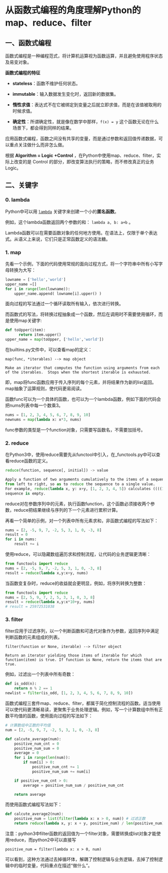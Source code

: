 # 从函数式编程的角度理解Python的map、reduce、filter

## 一、函数式编程

函数式编程是一种编程范式，将计算机运算视为函数运算，并且避免使用程序状态及易变对象。

**函数式编程的特征**

- **stateless**：函数不维护任何状态。
- **immutable**：输入数据发生变化时，返回新的数据集。

- **惰性求值**：表达式不在它被绑定到变量之后就立即求值，而是在该值被取用的时候求值。
- **确定性**：所谓确定性，就是像在数学中那样，`f(x) = y` 这个函数无论在什么场景下，都会得到同样的结果。

应用函数式编程，函数之间没有共享的变量，而是通过参数和返回值传递数据，可以重点关注做什么而非怎么做。

根据 **Algorithm = Logic +Control** ，在Python中使用map、reduce、filter，实际上改变的是 Control 的部分，即改变算法执行的策略，而不修改真正的业务Logic。

## 二、关键字

### 0. lambda

Python中可以用 [`lambda`](https://docs.python.org/zh-cn/3/reference/expressions.html#lambda) 关键字来创建一个小的**匿名函数**。

例如，这个lambda函数返回两个参数的和： `lambda a, b: a+b` 。

Lambda函数可以在需要函数对象的任何地方使用。在语法上，仅限于单个表达式。从语义上来说，它们只是正常函数定义的语法糖。

### 1. map

先看一个示例，下面的代码使用常规的面向过程方式，将一个字符串中所有小写字母转换为大写：

```python
lowname = ['hello','world']
upper_name =[] 
for i in range(len(lowname)):
    upper_name.append( lowname[i].upper() )
```

面向过程的写法通过一个循环读取所有输入，依次进行转换。

而函数式的写法，将转换过程抽象成一个函数，然后在调用时不需要使用循环，而是使用map关键字:

```python
def toUpper(item):
      return item.upper()
upper_name = map(toUpper, ['hello','world'])
```

在builtins.py文件中，可以查看map的定义：

```
map(func, *iterables) --> map object

Make an iterator that computes the function using arguments from each of the iterables.  Stops when the shortest iterable is exhausted.
```

即，map将func函数应用于传入序列的每个元素，并将结果作为新的list返回。map抽象了运算规则，使代码更易阅读。

函数func可以为一个具体的函数，也可以为一个lambda函数，例如下面的代码会把nums列表中每一个数乘3。

```python
nums = [1, 2, 3, 4, 5, 6, 7, 8, 9, 10] 
newnums = map(lambda x: x*3, nums)
```

func参数的类型是一个function对象，只需要写函数名，不需要加括号。


### 2. reduce

在Python3中，使用reduce需要先从functool中引入，在_functools.py中可以查看reduce函数的定义。

```python
reduce(function, sequence[, initial]) -> value

Apply a function of two arguments cumulatively to the items of a sequence,
from left to right, so as to reduce the sequence to a single value.
For example, reduce(lambda x, y: x+y, [1, 2, 3, 4, 5]) calculates ((((1+2)+3)+4)+5).  If initial is present, it is placed before the items of the sequence in the calculation, and serves as a default when the
sequence is empty.
```

reduce对在参数序列中的元素，执行函数function，这个函数必须接收两个参数，reduce把结果继续与序列的下一个元素进行累积计算。

再看一个简单的示例，对一个列表中所有元素求和，非函数式编程的写法如下：

```python
nums = [2, -5, 9, 7, -2, 5, 3, 1, 0, -3, 8]
result = 0
for i in nums:
    result += i
```

使用reduce，可以隐藏数组遍历求和控制流程，让代码的业务逻辑更清晰：

```python
from functools import reduce
nums = [2, -5, 9, 7, -2, 5, 3, 1, 0, -3, 8]
result = reduce(lambda x,y:x+y, nums)
```

当函数变复杂时，reduce的收益就会更明显，例如，将序列转换为整数：

```python
from functools import reduce
nums = [2, 5, 9, 7, 2, 5, 3, 1, 0, 3, 8]
result = reduce(lambda x,y:x*10+y, nums)
# result = 25972531038
```

### 3. filter

filter应用于过滤序列，以一个判断函数和可迭代对象作为参数，返回序列中满足判断函数的元素组成的列表。

```
filter(function or None, iterable) --> filter object

Return an iterator yielding those items of iterable for which function(item) is true. If function is None, return the items that are true.
```

例如，过滤出一个列表中所有奇数：

```python
def is_odd(n):
    return n % 2 == 1
newlist = filter(is_odd, [1, 2, 3, 4, 5, 6, 7, 8, 9, 10])
```

函数式编程三套件map、reduce、filter，都属于简化控制流程的函数。适当使用可以使代码更清晰易读，更聚焦于业务处理逻辑。例如，写一个计算数组中所有正数平均值的函数，使用面向过程的写法如下：

```python
# 计算数组中正数的平均值
num = [2, -5, 9, 7, -2, 5, 3, 1, 0, -3, 8]

def calcute_average(num):
    positive_num_cnt = 0
    positive_num_sum = 0
    average = 0
    for i in range(len(num)):
        if num[i] > 0:
            positive_num_cnt += 1
            positive_num_sum += num[i]

    if positive_num_cnt > 0:
        average = positive_num_sum / positive_num_cnt

    return average
```

而使用函数式编程写法如下：

```python
def calcute_average2(num):
    positive_num = list(filter(lambda x: x > 0, num)) # 过滤正数
    return reduce(lambda x, y: x + y, positive_num) / len(positive_num)  # average = 正数列表求和/正数个数
```

注意：python3中filter函数的返回值为一个filter对象，需要转换成list对象才能使用reduce，而python2中可以直接写

`positive_num = filter(lambda x: x > 0, num)`

可以看到，这种方法通过去掉循环体，解耦了控制逻辑与业务逻辑，去掉了控制逻辑中的临时变量，代码重点在描述“做什么”。




